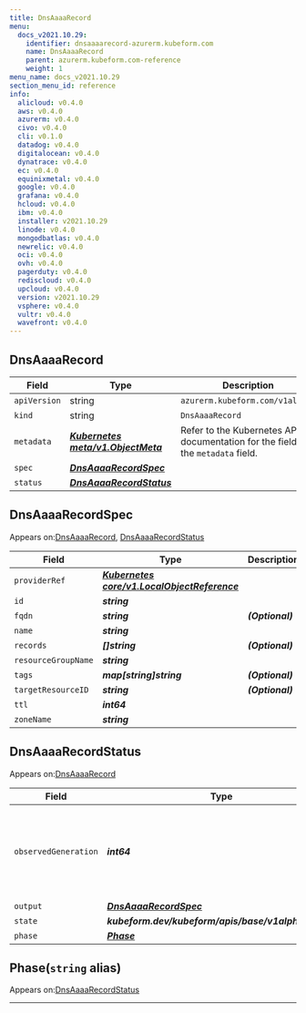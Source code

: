 ```yaml
---
title: DnsAaaaRecord
menu:
  docs_v2021.10.29:
    identifier: dnsaaaarecord-azurerm.kubeform.com
    name: DnsAaaaRecord
    parent: azurerm.kubeform.com-reference
    weight: 1
menu_name: docs_v2021.10.29
section_menu_id: reference
info:
  alicloud: v0.4.0
  aws: v0.4.0
  azurerm: v0.4.0
  civo: v0.4.0
  cli: v0.1.0
  datadog: v0.4.0
  digitalocean: v0.4.0
  dynatrace: v0.4.0
  ec: v0.4.0
  equinixmetal: v0.4.0
  google: v0.4.0
  grafana: v0.4.0
  hcloud: v0.4.0
  ibm: v0.4.0
  installer: v2021.10.29
  linode: v0.4.0
  mongodbatlas: v0.4.0
  newrelic: v0.4.0
  oci: v0.4.0
  ovh: v0.4.0
  pagerduty: v0.4.0
  rediscloud: v0.4.0
  upcloud: v0.4.0
  version: v2021.10.29
  vsphere: v0.4.0
  vultr: v0.4.0
  wavefront: v0.4.0
---
```


## DnsAaaaRecord
| Field | Type | Description |
| ------ | ----- | ----------- |
| `apiVersion` | string | `azurerm.kubeform.com/v1alpha1` |
|    `kind` | string | `DnsAaaaRecord` |
| `metadata` | ***[Kubernetes meta/v1.ObjectMeta](https://v1-18.docs.kubernetes.io/docs/reference/generated/kubernetes-api/v1.18/#objectmeta-v1-meta)***|Refer to the Kubernetes API documentation for the fields of the `metadata` field.|
| `spec` | ***[DnsAaaaRecordSpec](#dnsaaaarecordspec)***||
| `status` | ***[DnsAaaaRecordStatus](#dnsaaaarecordstatus)***||
## DnsAaaaRecordSpec

Appears on:[DnsAaaaRecord](#dnsaaaarecord), [DnsAaaaRecordStatus](#dnsaaaarecordstatus)

| Field | Type | Description |
| ------ | ----- | ----------- |
| `providerRef` | ***[Kubernetes core/v1.LocalObjectReference](https://v1-18.docs.kubernetes.io/docs/reference/generated/kubernetes-api/v1.18/#localobjectreference-v1-core)***||
| `id` | ***string***||
| `fqdn` | ***string***| ***(Optional)*** |
| `name` | ***string***||
| `records` | ***[]string***| ***(Optional)*** |
| `resourceGroupName` | ***string***||
| `tags` | ***map[string]string***| ***(Optional)*** |
| `targetResourceID` | ***string***| ***(Optional)*** |
| `ttl` | ***int64***||
| `zoneName` | ***string***||
## DnsAaaaRecordStatus

Appears on:[DnsAaaaRecord](#dnsaaaarecord)

| Field | Type | Description |
| ------ | ----- | ----------- |
| `observedGeneration` | ***int64***| ***(Optional)*** Resource generation, which is updated on mutation by the API Server.|
| `output` | ***[DnsAaaaRecordSpec](#dnsaaaarecordspec)***| ***(Optional)*** |
| `state` | ***kubeform.dev/kubeform/apis/base/v1alpha1.State***| ***(Optional)*** |
| `phase` | ***[Phase](#phase)***| ***(Optional)*** |
## Phase(`string` alias)

Appears on:[DnsAaaaRecordStatus](#dnsaaaarecordstatus)

---

